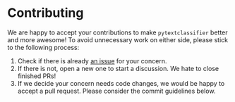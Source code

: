 # Contributing

We are happy to accept your contributions to make `pytextclassifier` better and more awesome! To avoid unnecessary work on either
side, please stick to the following process:

1. Check if there is already [an issue](https://github.com/shibing624/pytextclassifier/issues) for your concern.
2. If there is not, open a new one to start a discussion. We hate to close finished PRs!
3. If we decide your concern needs code changes, we would be happy to accept a pull request. Please consider the
commit guidelines below.